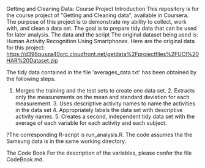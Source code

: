 Getting and Cleaning Data: Course Project
Introduction
This repository is for the course project of "Getting and Cleaning data", available in Coursera. 
The purpose of this project is to demonstrate my ability to collect, work with, and clean a data set. The goal is to prepare tidy data that can be used for later analysis. 
The data and the script
The original dataset being used is: Human Activity Recognition Using Smartphones. 
Here are the original data for this project: https://d396qusza40orc.cloudfront.net/getdata%2Fprojectfiles%2FUCI%20HAR%20Dataset.zip

The tidy data contained in the file 'averages_data.txt' has been obtained by the following steps.
1. Merges the training and the test sets to create one data set. 2. Extracts only the measurements on the mean and standard deviation for each measurement. 3. Uses descriptive activity names to name the activities in the data set 4. Appropriately labels the data set with descriptive activity names. 5. Creates a second, independent tidy data set with the average of each variable for each activity and each subject.

?The corresponding R-script is run_analysis.R. The code assumes tha the Samsung data is in the same working directory.


The Code Book
For the description of the variables, please confer the file CodeBook.md.

